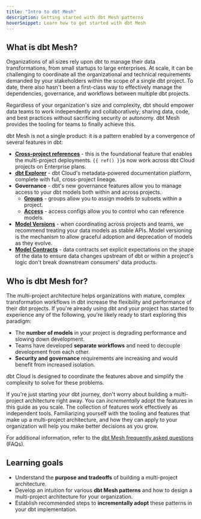 ```yaml
---
title: "Intro to dbt Mesh"
description: Getting started with dbt Mesh patterns
hoverSnippet: Learn how to get started with dbt Mesh
---
```


## What is dbt Mesh?

Organizations of all sizes rely upon dbt to manage their data transformations, from small startups to large enterprises. At scale, it can be challenging to coordinate all the organizational and technical requirements demanded by your stakeholders within the scope of a single dbt project. To date, there also hasn't been a first-class way to effectively manage the dependencies, governance, and workflows between multiple dbt projects.

Regardless of your organization's size and complexity, dbt should empower data teams to work independently and collaboratively; sharing data, code, and best practices without sacrificing security or autonomy. dbt Mesh provides the tooling for teams to finally achieve this.

dbt Mesh is not a single product: it is a pattern enabled by a convergence of several features in dbt:

- **[Cross-project references](/docs/collaborate/govern/project-dependencies#how-to-write-cross-project-ref)** - this is the foundational feature that enables the multi-project deployments. `{{ ref() }}`s now work across dbt Cloud projects on Enterprise plans.
- **[dbt Explorer](/docs/collaborate/explore-projects)** - dbt Cloud's metadata-powered documentation platform, complete with full, cross-project lineage.
- **Governance** - dbt's new governance features allow you to manage access to your dbt models both within and across projects.
  - **[Groups](/docs/collaborate/govern/model-access#groups)** - groups allow you to assign models to subsets within a project.
  - **[Access](/docs/collaborate/govern/model-access#access-modifiers)** - access configs allow you to control who can reference models.
- **[Model Versions](/docs/collaborate/govern/model-versions)** - when coordinating across projects and teams, we recommend treating your data models as stable APIs. Model versioning is the mechanism to allow graceful adoption and deprecation of models as they evolve.
- **[Model Contracts](/docs/collaborate/govern/model-contracts)** - data contracts set explicit expectations on the shape of the data to ensure data changes upstream of dbt or within a project's logic don't break downstream consumers' data products.

## Who is dbt Mesh for?

The multi-project architecture helps organizations with mature, complex transformation workflows in dbt increase the flexibility and performance of their dbt projects. If you're already using dbt and your project has started to experience any of the following, you're likely ready to start exploring this paradigm:

- The **number of models** in your project is degrading performance and slowing down development.
- Teams have developed **separate workflows** and need to decouple development from each other.
- **Security and governance** requirements are increasing and would benefit from increased isolation.

dbt Cloud is designed to coordinate the features above and simplify the complexity to solve for these problems.

If you're just starting your dbt journey, don't worry about building a multi-project architecture right away. You can _incrementally_ adopt the features in this guide as you scale. The collection of features work effectively as independent tools. Familiarizing yourself with the tooling and features that make up a multi-project architecture, and how they can apply to your organization will help you make better decisions as you grow.

For additional information, refer to the [dbt Mesh frequently asked questions](/best-practices/how-we-mesh/mesh-4-faqs) (FAQs).

## Learning goals

- Understand the **purpose and tradeoffs** of building a multi-project architecture.
- Develop an intuition for various **dbt Mesh patterns** and how to design a multi-project architecture for your organization.
- Establish recommended steps to **incrementally adopt** these patterns in your dbt implementation.
